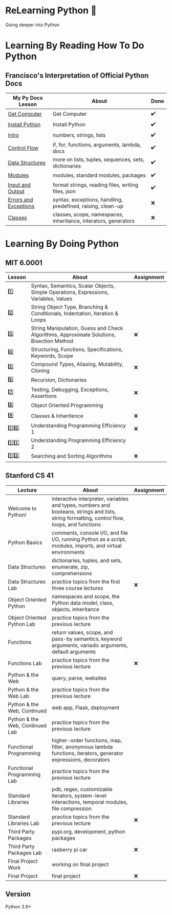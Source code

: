 # ReLearning Python :snake:

Going deeper into Python

# Learning By Reading How To Do Python

## Francisco's Interpretation of Official Python Docs 

| My Py Docs Lesson | About | Done | 
| ------- | ----- | ---- |
| [Get Computer](dl/01.txt) | Get Computer | :heavy_check_mark: |
| [Install Python](dl/02.txt) | Install Python | :heavy_check_mark: |
| [Intro](dl/03) | numbers, strings, lists | :heavy_check_mark: |
| [Control Flow](dl/04) | if, for, functions, arguments, lambda, docs | :heavy_check_mark: |
| [Data Structures](dl/05) | more on lists, tuples, sequences, sets, dictionaries| :heavy_check_mark: |
| [Modules](dl/06) | modules, standard modules, packages | :heavy_check_mark: |
| [Input and Output](dl/07) | format strings, reading files, writing files, json | :heavy_check_mark: |
| [Errors and Exceptions](dl/08) | syntax, exceptions, handling, predefined, raising, clean-up | :x: |
| [Classes](dl/09) | classes, scope, namespaces, inheritance, interators, generators | :x: |

# Learning By Doing Python

## MIT 6.0001

| Lesson | About | Assignment |
| ------- | ----- | ----- |
| :one: | Syntax, Semantics, Scalar Objects, Simple Operations, Expressions, Variables, Values | |
| :two: | String Object Type, Branching & Conditionals, Indentation, Iteration & Loops | |
| :three: | String Manipulation, Guess and Check Algorithms, Approximate Solutions, Bisection Method | :x: |
| :four: | Structuring, Functions, Specifications, Keywords, Scope | |
| :five: | Compound Types, Aliasing, Mutability, Cloning | :x: |
| :six: | Recursion, Dictionaries | |
| :seven: | Testing, Debugging, Exceptions, Assertions | :x: |
| :eight: | Object Oriented Programming | |
| :nine: | Classes & Inheritence | :x: |
| :one::zero: | Understanding Programming Efficiency 1 | :x: |
| :one::one: | Understanding Programming Efficiency 2 | |
| :one::two: | Searching and Sorting Algorithms | :x: |

## Stanford CS 41

| Lecture | About | Assignment |
| ---------------- | ----- | ---------- |
| Welcome to Python! | interactive interpreter, variables and types, numbers and booleans, strings and lists, string formatting, control flow, loops, and functions ||
| Python Basics | comments, console I/O, and file I/O, running Python as a script, modules, imports, and virtual environments | |
| Data Structures | dictionaries, tuples, and sets, enumerate, zip, comprehensions | |
| Data Structures Lab | practice topics from the first three course lectures | :x: |
| Object Oriented Python | namespaces and scope, the Python data model, class, objects, inheritance ||
| Object Oriented Python Lab | practice topics from the previous lecture | |
| Functions | return values, scope, and pass-by semantics, keyword arguments, variadic arguments, default arguments |
| Functions Lab | practice topics from the previous lecture | :x: |
| Python & the Web | query, parse, websites | |
| Python & the Web Lab | practice topics from the previous lecture ||
| Python & the Web, Continued | web app, Flask, deployment ||
| Python & the Web, Continued Lab | practice topics from the previous lecture | |
| Functional Programming | higher-order functions, map, filter, anonymous lambda functions, iterators, generator expressions, decorators ||
| Functional Programming Lab | practice topics from the previous lecture ||
| Standard Libraries | pdb, regex, customizable iterators, system-level interactions, temporal modules, file compression |
| Standard Libraries Lab | practice topics from the previous lecture |:x:|
| Third Party Packages | pypi.org, development, python packages ||
| Third Party Packages Lab | rasberry pi car | :x: ||
| Final Project Work | working on final project ||
| Final Project | final project | :x: |

## Version

Python 3.9+
